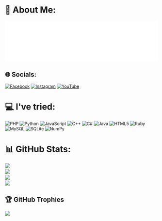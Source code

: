 
# 💫 About Me:
![Intro](https://raw.githubusercontent.com/Underfiff/Underfiff/main/intro.svg) </br>

## 🌐 Socials:
[![Facebook](https://img.shields.io/badge/Facebook-%231877F2.svg?logo=Facebook&logoColor=white)](https://www.facebook.com/profile.php?id=61559905516701) [![Instagram](https://img.shields.io/badge/Instagram-%23E4405F.svg?logo=Instagram&logoColor=white)](https://instagram.com/afiffahriafrizal) [![YouTube](https://img.shields.io/badge/YouTube-%23FF0000.svg?logo=YouTube&logoColor=white)](https://www.youtube.com/@Kyonyuu.) 

# 💻 I've tried:
![PHP](https://img.shields.io/badge/php-%23777BB4.svg?style=for-the-badge&logo=php&logoColor=white) ![Python](https://img.shields.io/badge/python-3670A0?style=for-the-badge&logo=python&logoColor=ffdd54) ![JavaScript](https://img.shields.io/badge/javascript-%23323330.svg?style=for-the-badge&logo=javascript&logoColor=%23F7DF1E) ![C++](https://img.shields.io/badge/c++-%2300599C.svg?style=for-the-badge&logo=c%2B%2B&logoColor=white) ![C#](https://img.shields.io/badge/csharp-%2395478E.svg?style=for-the-badge&logo=csharp&logoColor=white) ![Java](https://img.shields.io/badge/java-%23ED8B00.svg?style=for-the-badge&logo=java&logoColor=white) ![HTML5](https://img.shields.io/badge/html5-%23E34F26.svg?style=for-the-badge&logo=html5&logoColor=white) ![Ruby](https://img.shields.io/badge/ruby-%23CC342D.svg?style=for-the-badge&logo=ruby&logoColor=white) ![MySQL](https://img.shields.io/badge/mysql-%2300f.svg?style=for-the-badge&logo=mysql&logoColor=white) ![SQLite](https://img.shields.io/badge/sqlite-%2307405e.svg?style=for-the-badge&logo=sqlite&logoColor=white) ![NumPy](https://img.shields.io/badge/numpy-%23013243.svg?style=for-the-badge&logo=numpy&logoColor=white)
# 📊 GitHub Stats:
![](https://github-readme-stats.vercel.app/api?username=Underfiff&theme=radical&show_icons=true&hide_border=true&count_private=true)<br/>
![](https://github-readme-streak-stats.herokuapp.com/?user=Underfiff&theme=radical&hide_border=true)<br/>
![](https://github-readme-stats.vercel.app/api/top-langs/?username=Underfiff&theme=radical&show_icons=true&hide_border=true&layout=compact)<br/>
![](https://api.visitorbadge.io/api/combined?path=Underfiff&label=Profile%20Views%20%5BDaily%20%2F%20Total%5D&labelColor=%23d9e3f0&countColor=%23555555&style=flat-square&labelStyle=upper)
## 🏆 GitHub Trophies
![](https://github-profile-trophy.vercel.app/?username=Underfiff&theme=radical&no-frame=false&no-bg=true&margin-w=4)
